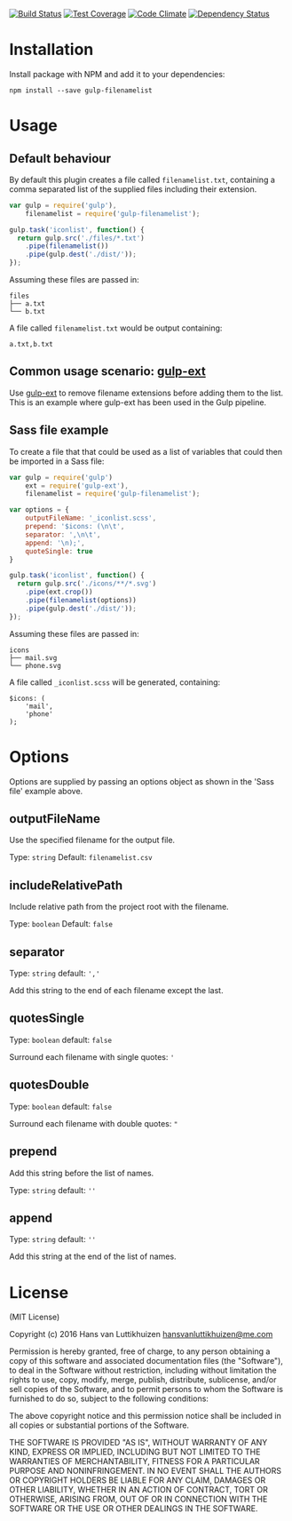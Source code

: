 [![Build Status](https://travis-ci.org/pindab0ter/gulp-filenamelist.svg?branch=master)](https://travis-ci.org/pindab0ter/gulp-filenamelist) [![Test Coverage](https://codeclimate.com/github/pindab0ter/gulp-filenamelist/badges/coverage.svg)](https://codeclimate.com/github/pindab0ter/gulp-filenamelist/coverage) [![Code Climate](https://codeclimate.com/github/pindab0ter/gulp-filenamelist/badges/gpa.svg)](https://codeclimate.com/github/pindab0ter/gulp-filenamelist) [![Dependency Status](https://david-dm.org/pindab0ter/gulp-filenamelist.svg)](https://david-dm.org/pindab0ter/gulp-filenamelist)

# Installation

Install package with NPM and add it to your dependencies:

`npm install --save gulp-filenamelist`

# Usage

## Default behaviour

By default this plugin creates a file called `filenamelist.txt`, containing a
comma separated list of the supplied files including their extension.

```js
var gulp = require('gulp'),
    filenamelist = require('gulp-filenamelist');

gulp.task('iconlist', function() {
  return gulp.src('./files/*.txt')
    .pipe(filenamelist())
    .pipe(gulp.dest('./dist/'));
});
```

Assuming these files are passed in:

```
files
├── a.txt
└── b.txt
```

A file called `filenamelist.txt` would be output containing:

```
a.txt,b.txt
```

## Common usage scenario:  [gulp-ext](https://www.npmjs.com/package/gulp-ext)

Use [gulp-ext](https://www.npmjs.com/package/gulp-ext) to remove filename
extensions before adding them to the list. This is an example where gulp-ext
has been used in the Gulp pipeline.

## Sass file example

To create a file that that could be used as a list of variables that could then
be imported in a Sass file:

```js
var gulp = require('gulp')
    ext = require('gulp-ext'),
    filenamelist = require('gulp-filenamelist');

var options = {
    outputFileName: '_iconlist.scss',
    prepend: '$icons: (\n\t',
    separator: ',\n\t',
    append: '\n);',
    quoteSingle: true
}

gulp.task('iconlist', function() {
  return gulp.src('./icons/**/*.svg')
    .pipe(ext.crop())
    .pipe(filenamelist(options))
    .pipe(gulp.dest('./dist/'));
});
```

Assuming these files are passed in:

```
icons
├── mail.svg
└── phone.svg
```

A file called `_iconlist.scss` will be generated, containing:

```
$icons: (
    'mail',
    'phone'
);
```

# Options

Options are supplied by passing an options object as shown in the 'Sass file'
example above.

## outputFileName

Use the specified filename for the output file.

Type: `string`
Default: `filenamelist.csv`

## includeRelativePath

Include relative path from the project root with the filename.

Type: `boolean`
Default: `false`

## separator

Type: `string`
default: `','`

Add this string to the end of each filename except the last.

## quotesSingle

Type: `boolean`
default: `false`

Surround each filename with single quotes: `'`

## quotesDouble

Type: `boolean`
default: `false`

Surround each filename with double quotes: `"`

## prepend

Add this string before the list of names.

Type: `string`
default: `''`

## append

Type: `string`
default: `''`

Add this string at the end of the list of names.

# License

(MIT License)

Copyright (c) 2016 Hans van Luttikhuizen <hansvanluttikhuizen@me.com>

Permission is hereby granted, free of charge, to any person obtaining
a copy of this software and associated documentation files (the
"Software"), to deal in the Software without restriction, including
without limitation the rights to use, copy, modify, merge, publish,
distribute, sublicense, and/or sell copies of the Software, and to
permit persons to whom the Software is furnished to do so, subject to
the following conditions:

The above copyright notice and this permission notice shall be
included in all copies or substantial portions of the Software.

THE SOFTWARE IS PROVIDED "AS IS", WITHOUT WARRANTY OF ANY KIND,
EXPRESS OR IMPLIED, INCLUDING BUT NOT LIMITED TO THE WARRANTIES OF
MERCHANTABILITY, FITNESS FOR A PARTICULAR PURPOSE AND
NONINFRINGEMENT. IN NO EVENT SHALL THE AUTHORS OR COPYRIGHT HOLDERS BE
LIABLE FOR ANY CLAIM, DAMAGES OR OTHER LIABILITY, WHETHER IN AN ACTION
OF CONTRACT, TORT OR OTHERWISE, ARISING FROM, OUT OF OR IN CONNECTION
WITH THE SOFTWARE OR THE USE OR OTHER DEALINGS IN THE SOFTWARE.
